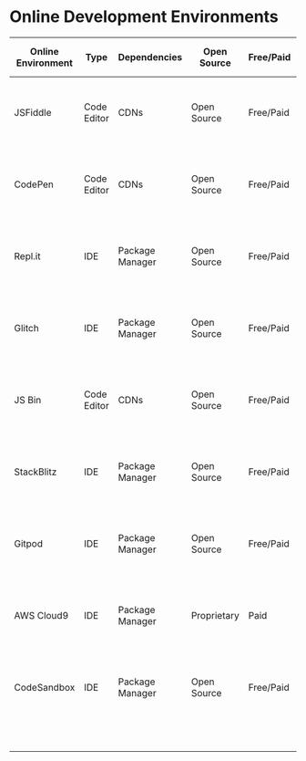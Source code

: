# Online Development Environments

| Online Environment | Type | Dependencies | Open Source | Free/Paid | Languages/Frameworks Included | Security | Cron Jobs & Automation | Webhooks & APIs |
| --- | --- | --- | --- | --- | --- | --- | --- | --- |
| JSFiddle | Code Editor | CDNs | Open Source | Free/Paid | HTML, CSS, JS, Frameworks | Public URLs, Login Required for Private | No | No |
| CodePen | Code Editor | CDNs | Open Source | Free/Paid | HTML, CSS, JS, Frameworks | Public URLs, Login Required for Private | No | Yes |
| Repl.it | IDE | Package Manager | Open Source | Free/Paid | 30+ Languages & Frameworks | Private by Default, Public URLs Optional | Yes | Yes |
| Glitch | IDE | Package Manager | Open Source | Free/Paid | Node.js, Frontend Frameworks | Public URLs, Login Required for Private | Yes | Yes |
| JS Bin | Code Editor | CDNs | Open Source | Free/Paid | HTML, CSS, JS | Public URLs, Login Required for Private | No | No |
| StackBlitz | IDE | Package Manager | Open Source | Free/Paid | Angular, React, Vue, Svelte | Private by Default, Public URLs Optional | Yes | Yes |
| Gitpod | IDE | Package Manager | Open Source | Free/Paid | 25+ Languages & Frameworks | Private by Default, Public URLs Optional | Yes | Yes |
| AWS Cloud9 | IDE | Package Manager | Proprietary | Paid | Node.js, Python, PHP, Ruby, Java, .NET, Go | Private by Default, Public URLs Optional | Yes | Yes |
| CodeSandbox | IDE | Package Manager | Open Source | Free/Paid | React, Vue, Angular, Svelte, Node.js | Private by Default, Public URLs Optional | Yes | Yes |
|  |  |  |  |  |  |  |  |  |
|  |  |  |  |  |  |  |  |  |
|  |  |  |  |  |  |  |  |  |
|  |  |  |  |  |  |  |  |  |
|  |  |  |  |  |  |  |  |  |
|  |  |  |  |  |  |  |  |  |
|  |  |  |  |  |  |  |  |  |
|  |  |  |  |  |  |  |  |  |